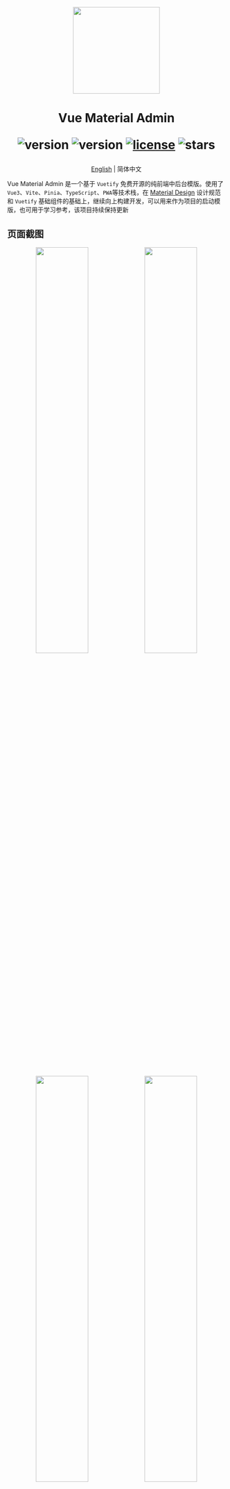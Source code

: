 <p align="center">
  <img width="200" src="https://gitee.com/chenhuajie/vue-material-admin/raw/master/src/assets/admin-logo.png">
</p>

<h1 align="center">
    Vue Material Admin
<div align="center">


![version](https://img.shields.io/badge/Vue-3.x-blue.svg)
![version](https://img.shields.io/badge/Vite-4.x-green.svg)
[![license](https://img.shields.io/github/license/kailong321200875/vue-element-plus-admin.svg)](LICENSE)
![stars](https://img.shields.io/github/stars/armomu/vue-material-admin.svg?style=social&label=Stars)

</div>

</h1>


<div align="center" style="font-size: 14px">

[English](./README.en.md) | 简体中文

</div>

Vue Material Admin 是一个基于 `Vuetify` 免费开源的纯前端中后台模版。使用了`Vue3`、`Vite`、`Pinia`、`TypeScript`、`PWA`等技术栈，在 [Material Design](https://m3.material.io/) 设计规范和 `Vuetify` 基础组件的基础上，继续向上构建开发，可以用来作为项目的启动模版，也可用于学习参考，该项目持续保持更新

## 页面截图

<p align="center">
  <img width="49%" src="https://github.com/armomu/vue-material-admin/raw/master/src/assets/tesla.png">
  <img width="49%" src="https://github.com/armomu/vue-material-admin/raw/master/src/assets/smart_house.png">
  <img width="49%" src="https://github.com/armomu/vue-material-admin/raw/master/src/assets/babylonjs.png">
  <img width="49%" src="https://github.com/armomu/vue-material-admin/raw/master/src/assets/edit_layer.png">
</p>

## 预览地址
-   [https://chenhuajie.gitee.io/vue-material-admin](https://chenhuajie.gitee.io/vue-material-admin/)
-   [https://armomu.github.io/vue-material-admin](https://armomu.github.io/vue-material-admin/)

## TODO
1. 特斯拉仪表盘
    - ✅ 高德地图轨迹回放
    - ❌ 轨迹播放优化
2. 智能家居控制中心组件
    - ✅ Apexcharts
    - ✅ 滑块控制器
    - ❌ 滑块控制器增加鼠标滑动
    - ✅ 音乐播放器UI
    - ❌ 音乐播放器增加真实播放音频
    - ✅ 360度全景图预览
    - ❌ 全景图陀螺仪
3. Vuetify 基础组件
    - ❌ 更多案例
5. Three.js
    - ✅ 动态导入模型入
6. [Babylon.js](https://github.com/armomu/ergoudan) 
    - ✅ 物理引擎
    - ✅ 角色控制器
    - ❌ 控制器上下楼梯
7. Pixi.js 
    - ✅ 物理引擎
    - ✅ 角色控制器
    - ❌ 控制器上下楼梯
8. 页面拖拽编辑
    - ✅ 元素大小调整、组件拖拽、顺序拖拽、显示删除
    - ✅ 右键菜单
    - ❌ 属性、事件编辑
    - ❌ 标尺
    - ❌ 缩放
    - ❌ 更多组件
9. 高德地图
    - ✅ 高德地图轨迹回放
    - ✅ 镜头跟踪动画
    - ❌ GeoJSON

## 本地开发

> ⚠️本地开发需要 `nodejs` 14.18+以上版本，

```
# 克隆项目
git clone https://github.com/armomu/vue-material-admin.git

# 打开文件目录
cd vue-material-admin

# 安装依赖
npm install

# 本地运行
npm run dev

```

